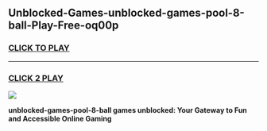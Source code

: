 
## Unblocked-Games-unblocked-games-pool-8-ball-Play-Free-oq00p
<h3>
<a href="https://premium76.site?title=unblocked-games-pool-8-ball&ref=12A">CLICK TO PLAY</a></h3>
<hr>

<h3>
<a href="https://premium76.site?title=unblocked-games-pool-8-ball&ref=12A">CLICK 2 PLAY</a>
  
</h3>

<a href="https://premium76.site?title=unblocked-games-pool-8-ball&ref=12A"><img src="https://clearcache.store/games.png"></a>


**unblocked-games-pool-8-ball games unblocked: Your Gateway to Fun and Accessible Online Gaming**
